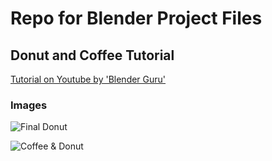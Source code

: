 # Repo for Blender Project Files

## Donut and Coffee Tutorial

[Tutorial on Youtube by 'Blender Guru'](https://www.youtube.com/playlist?list=PLjEaoINr3zgEq0u2MzVgAaHEBt--xLB6U)

### Images 

![Final Donut](./donut_and_coffee_tutorial/final_donut.png)

![Coffee & Donut](./donut_and_coffee_tutorial/coffee_in_glass_cup_and_donut.png)


